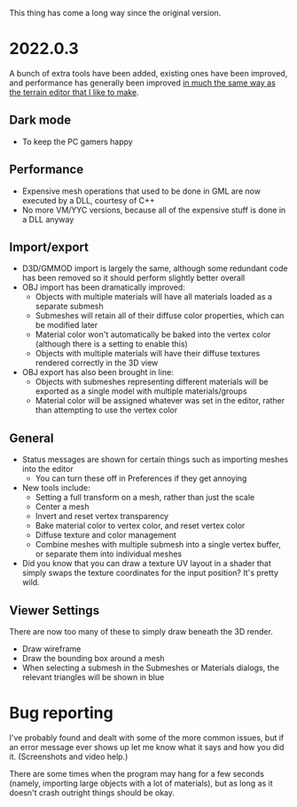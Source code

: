 This thing has come a long way since the original version.

# 2022.0.3

A bunch of extra tools have been added, existing ones have been improved, and performance has generally been improved [in much the same way as the terrain editor that I like to make](https://dragonite.itch.io/terrain/devlog/351687/major-update-new-features-improvements-and-other-such-things).

## Dark mode

 - To keep the PC gamers happy

## Performance

 - Expensive mesh operations that used to be done in GML are now executed by a DLL, courtesy of C++
 - No more VM/YYC versions, because all of the expensive stuff is done in a DLL anyway

## Import/export

 - D3D/GMMOD import is largely the same, although some redundant code has been removed so it should perform slightly better overall
 - OBJ import has been dramatically improved:
    - Objects with multiple materials will have all materials loaded as a separate submesh
    - Submeshes will retain all of their diffuse color properties, which can be modified later
    - Material color won't automatically be baked into the vertex color (although there is a setting to enable this)
    - Objects with multiple materials will have their diffuse textures rendered correctly in the 3D view
 - OBJ export has also been brought in line:
    - Objects with submeshes representing different materials will be exported as a single model with multiple materials/groups
    - Material color will be assigned whatever was set in the editor, rather than attempting to use the vertex color

## General

 - Status messages are shown for certain things such as importing meshes into the editor
    - You can turn these off in Preferences if they get annoying
 - New tools include:
    - Setting a full transform on a mesh, rather than just the scale
    - Center a mesh
    - Invert and reset vertex transparency
    - Bake material color to vertex color, and reset vertex color
    - Diffuse texture and color management
    - Combine meshes with multiple submesh into a single vertex buffer, or separate them into individual meshes
 - Did you know that you can draw a texture UV layout in a shader that simply swaps the texture coordinates for the input position? It's pretty wild.

## Viewer Settings

There are now too many of these to simply draw beneath the 3D render.

 - Draw wireframe
 - Draw the bounding box around a mesh
 - When selecting a submesh in the Submeshes or Materials dialogs, the relevant triangles will be shown in blue

# Bug reporting

I've probably found and dealt with some of the more common issues, but if an error message ever shows up let me know what it says and how you did it. (Screenshots and video help.)

There are some times when the program may hang for a few seconds (namely, importing large objects with a lot of materials), but as long as it doesn't crash outright things should be okay.